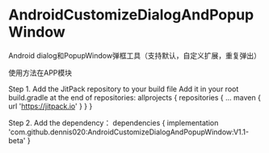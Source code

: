 # AndroidCustomizeDialogAndPopupWindow
Android dialog和PopupWindow弹框工具（支持默认，自定义扩展，重复弹出）















使用方法在APP模块


Step 1. Add the JitPack repository to your build file
Add it in your root build.gradle at the end of repositories:
allprojects {
    repositories {
        ...
        maven { url 'https://jitpack.io' }
    }
}



Step 2. Add the dependency：
dependencies {
	        implementation 'com.github.dennis020:AndroidCustomizeDialogAndPopupWindow:V1.1-beta'
	}
